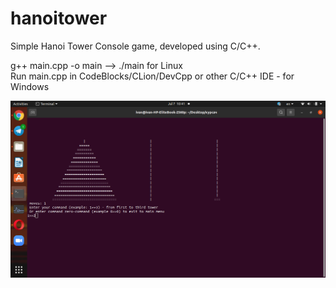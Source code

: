 # hanoitower
Simple Hanoi Tower Console game, developed using C/C++.

g++ main.cpp -o main --> ./main for Linux <br>
Run main.cpp in CodeBlocks/CLion/DevCpp or other C/C++ IDE - for Windows <br>

![Screenshot](screen3.png)
